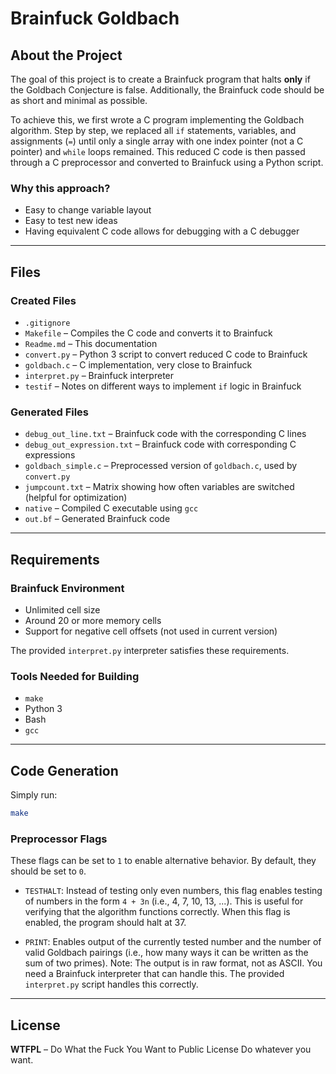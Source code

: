 
# Brainfuck Goldbach

## About the Project

The goal of this project is to create a Brainfuck program that halts **only** if the Goldbach Conjecture is false. Additionally, the Brainfuck code should be as short and minimal as possible.

To achieve this, we first wrote a C program implementing the Goldbach algorithm. Step by step, we replaced all `if` statements, variables, and assignments (`=`) until only a single array with one index pointer (not a C pointer) and `while` loops remained. This reduced C code is then passed through a C preprocessor and converted to Brainfuck using a Python script.

### Why this approach?

- Easy to change variable layout
- Easy to test new ideas
- Having equivalent C code allows for debugging with a C debugger

---

## Files

### Created Files

- `.gitignore`
- `Makefile` – Compiles the C code and converts it to Brainfuck
- `Readme.md` – This documentation
- `convert.py` – Python 3 script to convert reduced C code to Brainfuck
- `goldbach.c` – C implementation, very close to Brainfuck
- `interpret.py` – Brainfuck interpreter
- `testif` – Notes on different ways to implement `if` logic in Brainfuck

### Generated Files

- `debug_out_line.txt` – Brainfuck code with the corresponding C lines
- `debug_out_expression.txt` – Brainfuck code with corresponding C expressions
- `goldbach_simple.c` – Preprocessed version of `goldbach.c`, used by `convert.py`
- `jumpcount.txt` – Matrix showing how often variables are switched (helpful for optimization)
- `native` – Compiled C executable using `gcc`
- `out.bf` – Generated Brainfuck code

---

## Requirements

### Brainfuck Environment

- Unlimited cell size
- Around 20 or more memory cells
- Support for negative cell offsets (not used in current version)

The provided `interpret.py` interpreter satisfies these requirements.

### Tools Needed for Building

- `make`
- Python 3
- Bash
- `gcc`

---

## Code Generation

Simply run:

```sh
make
```

### Preprocessor Flags

These flags can be set to `1` to enable alternative behavior. By default, they should be set to `0`.

- `TESTHALT`: Instead of testing only even numbers, this flag enables testing of numbers in the form `4 + 3n` (i.e., 4, 7, 10, 13, ...).
  This is useful for verifying that the algorithm functions correctly. When this flag is enabled, the program should halt at 37.

- `PRINT`: Enables output of the currently tested number and the number of valid Goldbach pairings (i.e., how many ways it can be written as the sum of two primes).
  Note: The output is in raw format, not as ASCII. You need a Brainfuck interpreter that can handle this. The provided `interpret.py` script handles this correctly.

---

## License

**WTFPL** – Do What the Fuck You Want to Public License
Do whatever you want.

